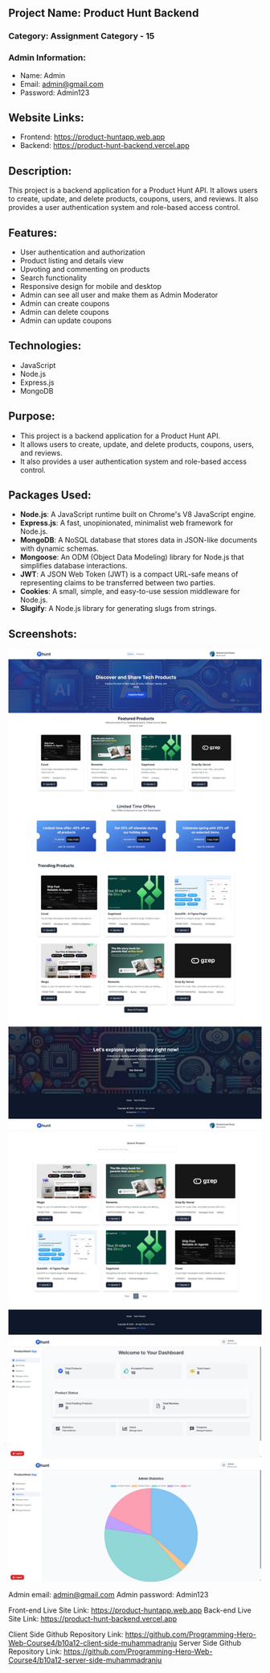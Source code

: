 ## Project Name: Product Hunt Backend

### Category: Assignment Category - 15

### Admin Information:

- Name: Admin
- Email: admin@gmail.com
- Password: Admin123

## Website Links:

- Frontend: https://product-huntapp.web.app
- Backend: https://product-hunt-backend.vercel.app

## Description:

This project is a backend application for a Product Hunt API. It allows users to create, update, and delete products, coupons, users, and reviews. It also provides a user authentication system and role-based access control.

## Features:

- User authentication and authorization
- Product listing and details view
- Upvoting and commenting on products
- Search functionality
- Responsive design for mobile and desktop
- Admin can see all user and make them as Admin Moderator
- Admin can create coupons
- Admin can delete coupons
- Admin can update coupons

## Technologies:

- JavaScript
- Node.js
- Express.js
- MongoDB

## Purpose:

- This project is a backend application for a Product Hunt API.
- It allows users to create, update, and delete products, coupons, users, and reviews.
- It also provides a user authentication system and role-based access control.

## Packages Used:

- **Node.js**: A JavaScript runtime built on Chrome's V8 JavaScript engine.
- **Express.js**: A fast, unopinionated, minimalist web framework for Node.js.
- **MongoDB**: A NoSQL database that stores data in JSON-like documents with dynamic schemas.
- **Mongoose**: An ODM (Object Data Modeling) library for Node.js that simplifies database interactions.
- **JWT**: A JSON Web Token (JWT) is a compact URL-safe means of representing claims to be transferred between two parties.
- **Cookies**: A small, simple, and easy-to-use session middleware for Node.js.
- **Slugify**: A Node.js library for generating slugs from strings.

## Screenshots:

![Screenshot 1](./public/1.jpeg)
![Screenshot 2](./public/2.jpeg)
![Screenshot 3](./public/3.jpeg)
![Screenshot 4](./public/4.jpeg)

Admin email: admin@gmail.com
Admin password: Admin123

Front-end Live Site Link: https://product-huntapp.web.app
Back-end Live Site Link: https://product-hunt-backend.vercel.app

Client Side Github Repository Link: https://github.com/Programming-Hero-Web-Course4/b10a12-client-side-muhammadranju
Server Side Github Repository Link: https://github.com/Programming-Hero-Web-Course4/b10a12-server-side-muhammadranju
